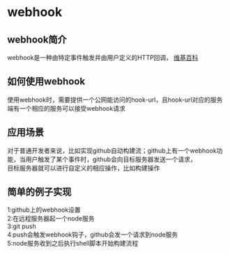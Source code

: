 # webhook

## webhook简介
webhook是一种由特定事件触发并由用户定义的HTTP回调，
[维基百科](!https://zh.wikipedia.org/wiki/%E7%BD%91%E7%BB%9C%E9%92%A9%E5%AD%90)

## 如何使用webhook

使用webhook时，需要提供一个公网能访问的hook-url，且hook-url对应的服务端有一个相应的服务可以接受webhook请求

## 应用场景
对于普通开发者来说，比如实现github自动构建流；github上有一个webhook功能，当用户触发了某个事件时，github会向目标服务器发送一个请求，   
目标服务器就可以进行自定义的相应操作，比如构建操作

## 简单的例子实现
1:github上的webhook设置    
2:在远程服务器起一个node服务    
3:git push    
4:push会触发webhook钩子，github会发一个请求到node服务    
5:node服务收到之后执行shell脚本开始构建流程